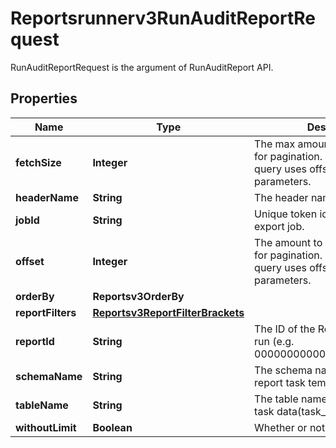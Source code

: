 

# Reportsrunnerv3RunAuditReportRequest

RunAuditReportRequest is the argument of RunAuditReport API.

## Properties

| Name | Type | Description | Notes |
|------------ | ------------- | ------------- | -------------|
|**fetchSize** | **Integer** | The max amount of rows to return for pagination. Required if report query uses offset and fetch_size parameters. |  [optional] |
|**headerName** | **String** | The header name. |  [optional] |
|**jobId** | **String** | Unique token identifying the export job. |  [optional] |
|**offset** | **Integer** | The amount to offset the rows by for pagination. Required if report query uses offset and fetch_size parameters. |  [optional] |
|**orderBy** | **Reportsv3OrderBy** |  |  [optional] |
|**reportFilters** | [**Reportsv3ReportFilterBrackets**](Reportsv3ReportFilterBrackets.md) |  |  [optional] |
|**reportId** | **String** | The ID of the Report we wish to run (e.g. 000000000000000000000905). |  [optional] |
|**schemaName** | **String** | The schema name to organize report task temp tables. |  [optional] |
|**tableName** | **String** | The table name to save report task data(task_id). |  [optional] |
|**withoutLimit** | **Boolean** | Whether or not to limit the results. |  [optional] |



